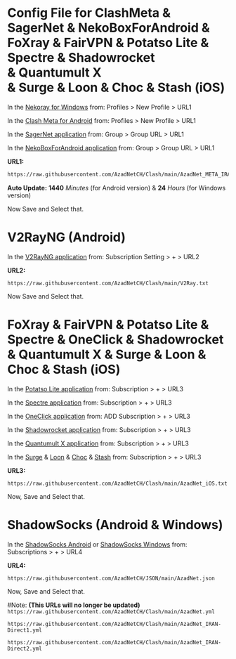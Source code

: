 # Config File for ClashMeta & SagerNet & NekoBoxForAndroid & FoXray & FairVPN & Potatso Lite & Spectre & Shadowrocket & Quantumult X & Surge & Loon & Choc & Stash (iOS)

In the [Nekoray for Windows](https://github.com/MatsuriDayo/nekoray/releases/latest) from:
Profiles > New Profile > URL1

In the [Clash Meta for Android](https://github.com/MetaCubeX/ClashMetaForAndroid/releases) from:
Profiles > New Profile > URL1

In the [SagerNet application](https://github.com/SagerNet/SagerNet/releases/latest) from:
Group > Group URL > URL1

In the [NekoBoxForAndroid application](https://github.com/MatsuriDayo/NekoBoxForAndroid/releases/latest) from:
Group > Group URL > URL1

**URL1:**
```bash
https://raw.githubusercontent.com/AzadNetCH/Clash/main/AzadNet_META_IRAN-Direct.yml
```

**Auto Update:**
**1440** *Minutes* (for Android version)
&
**24** *Hours* (for Windows version)

Now Save and Select that.


# V2RayNG (Android)
In the [V2RayNG application](https://play.google.com/store/apps/details?id=com.v2ray.ang) from:
Subscription Setting > + > URL2

**URL2:**
```
https://raw.githubusercontent.com/AzadNetCH/Clash/main/V2Ray.txt
```

Now Save and Select that.


# FoXray & FairVPN & Potatso Lite & Spectre & OneClick & Shadowrocket & Quantumult X & Surge & Loon & Choc & Stash (iOS)

In the [Potatso Lite application](https://apps.apple.com/us/app/potatso-lite/id1239860606) from:
Subscription > + > URL3

In the [Spectre application](https://apps.apple.com/us/app/spectre-vpn/id1508712998) from:
Subscription > + > URL3

In the [OneClick application](https://apps.apple.com/us/app/oneclick-safe-easy-fast/id1545555197) from:
ADD Subscription > + > URL3

In the [Shadowrocket application](https://apps.apple.com/us/app/shadowrocket/id932747118) from:
Subscription > + > URL3

In the [Quantumult X application](https://apps.apple.com/us/app/quantumult-x/id1443988620) from:
Subscription > + > URL3

In the [Surge](https://apps.apple.com/us/app/id1442620678) & [Loon](https://apps.apple.com/us/app/loon/id1373567447) & [Choc](https://apps.apple.com/us/app/choc/id1582542227) & [Stash](https://apps.apple.com/us/app/stash-proxy-utility/id1596063349) from:
Subscription > + > URL3

**URL3:**
```
https://raw.githubusercontent.com/AzadNetCH/Clash/main/AzadNet_iOS.txt
```

Now, Save and Select that.


# ShadowSocks (Android & Windows)

In the [ShadowSocks Android](https://play.google.com/store/apps/details?id=com.github.shadowsocks) or [ShadowSocks Windows](https://github.com/shadowsocks/shadowsocks-windows/releases/latest) from:
Subscriptions > + > URL4

**URL4:**
```
https://raw.githubusercontent.com/AzadNetCH/JSON/main/AzadNet.json
```
Now, Save and Select that.


#Note:
**(This URLs will no longer be updated)**
```https://raw.githubusercontent.com/AzadNetCH/Clash/main/AzadNet.yml```

```https://raw.githubusercontent.com/AzadNetCH/Clash/main/AzadNet_IRAN-Direct1.yml```

```https://raw.githubusercontent.com/AzadNetCH/Clash/main/AzadNet_IRAN-Direct2.yml```
